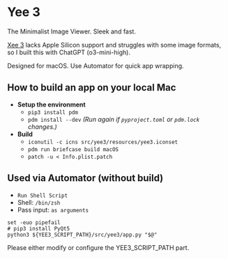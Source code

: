 
Yee 3
======

The Minimalist Image Viewer.
Sleek and fast.

[Xee 3](https://theunarchiver.com/xee) lacks Apple Silicon support and struggles with some image formats, so I built this with ChatGPT (o3-mini-high).

Designed for macOS. Use Automator for quick app wrapping.


How to build an app on your local Mac
------------------------------------

- **Setup the environment**
    - `pip3 install pdm`
    - `pdm install --dev`  *(Run again if `pyproject.toml` or `pdm.lock` changes.)*
- **Build**
    - `iconutil -c icns src/yee3/resources/yee3.iconset`
    - `pdm run briefcase build macOS`
    - `patch -u < Info.plist.patch`


Used via Automator (without build)
----------------------------------

- `Run Shell Script`
- Shell: `/bin/zsh`
- Pass input: `as arguments`

```
set -euo pipefail
# pip3 install PyQt5
python3 ${YEE3_SCRIPT_PATH}/src/yee3/app.py "$@"
```

Please either modify or configure the YEE3_SCRIPT_PATH part.
